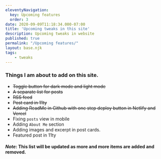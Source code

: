 ```yaml
---
eleventyNavigation:
  key: Upcoming features
  order: 3
date: 2020-09-09T11:18:34.000-07:00
title: 'Upcoming tweaks in this site'
description: Upcoming tweaks in website
published: true
permalink: "/Upcoming features/"
layout: base.njk
tags:
    - tweaks
---
```


### Things I am about to add on this site.

- ~~Toggle button for dark mode and light mode~~
- ~~A separate list for posts~~
- ~~RSS feed~~
- ~~Post card in 11ty~~
- ~~Adding ReadMe in Github with one step deploy button in Netlify and Vercel~~
- Fixing `posts` view in mobile
- Adding `About Me` section
- Adding images and excerpt in post cards.
- Featured post in 11ty


#### *Note*: This list will be updated as more and more items are added and removed.
